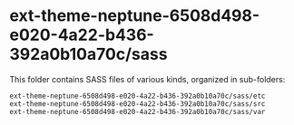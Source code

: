 # ext-theme-neptune-6508d498-e020-4a22-b436-392a0b10a70c/sass

This folder contains SASS files of various kinds, organized in sub-folders:

    ext-theme-neptune-6508d498-e020-4a22-b436-392a0b10a70c/sass/etc
    ext-theme-neptune-6508d498-e020-4a22-b436-392a0b10a70c/sass/src
    ext-theme-neptune-6508d498-e020-4a22-b436-392a0b10a70c/sass/var
